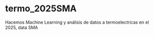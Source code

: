 # termo_2025SMA
Hacemos Machine Learning y análisis de datos a termoelectricas en el 2025, data SMA
